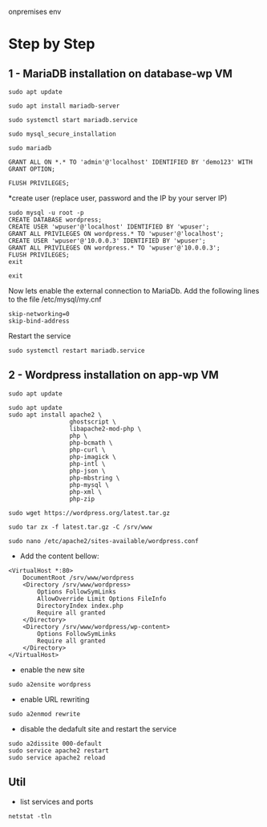 onpremises env

# Step by Step

## 1 - MariaDB installation on database-wp VM

````
sudo apt update
````
````
sudo apt install mariadb-server
````
````
sudo systemctl start mariadb.service
````
````
sudo mysql_secure_installation
````
````
sudo mariadb
````
````
GRANT ALL ON *.* TO 'admin'@'localhost' IDENTIFIED BY 'demo123' WITH GRANT OPTION;
````
````
FLUSH PRIVILEGES;
````

*create user (replace user, password and the IP by your server IP)
````
sudo mysql -u root -p
CREATE DATABASE wordpress;
CREATE USER 'wpuser'@'localhost' IDENTIFIED BY 'wpuser';
GRANT ALL PRIVILEGES ON wordpress.* TO 'wpuser'@'localhost';
CREATE USER 'wpuser'@'10.0.0.3' IDENTIFIED BY 'wpuser';
GRANT ALL PRIVILEGES ON wordpress.* TO 'wpuser'@'10.0.0.3';
FLUSH PRIVILEGES;
exit
````
````
exit
````
Now lets enable the external connection to MariaDb. Add the following lines to the file /etc/mysql/my.cnf
````
skip-networking=0
skip-bind-address
````
Restart the service
````
sudo systemctl restart mariadb.service
````
## 2 - Wordpress installation on app-wp VM
````
sudo apt update
````
````
sudo apt update
sudo apt install apache2 \
                 ghostscript \
                 libapache2-mod-php \
                 php \
                 php-bcmath \
                 php-curl \
                 php-imagick \
                 php-intl \
                 php-json \
                 php-mbstring \
                 php-mysql \
                 php-xml \
                 php-zip
````
````
sudo wget https://wordpress.org/latest.tar.gz
````
````
sudo tar zx -f latest.tar.gz -C /srv/www
````
````
sudo nano /etc/apache2/sites-available/wordpress.conf
````
* Add the content bellow:
````
<VirtualHost *:80>
    DocumentRoot /srv/www/wordpress
    <Directory /srv/www/wordpress>
        Options FollowSymLinks
        AllowOverride Limit Options FileInfo
        DirectoryIndex index.php
        Require all granted
    </Directory>
    <Directory /srv/www/wordpress/wp-content>
        Options FollowSymLinks
        Require all granted
    </Directory>
</VirtualHost>
````
* enable the new site
````
sudo a2ensite wordpress
````
* enable URL rewriting
````
sudo a2enmod rewrite
````
*  disable the dedafult site and restart the service
````
sudo a2dissite 000-default
sudo service apache2 restart
sudo service apache2 reload
````


## Util
* list services and ports
````
netstat -tln
````

